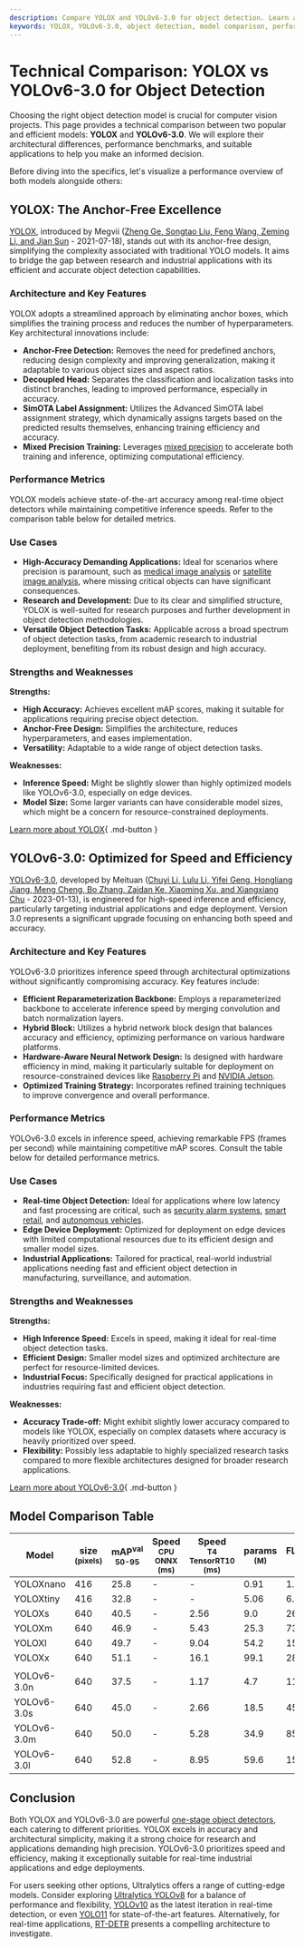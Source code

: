```yaml
---
description: Compare YOLOX and YOLOv6-3.0 for object detection. Learn about architecture, performance, and applications to choose the best model for your needs.
keywords: YOLOX, YOLOv6-3.0, object detection, model comparison, performance benchmarks, real-time detection, machine learning, computer vision
---
```


# Technical Comparison: YOLOX vs YOLOv6-3.0 for Object Detection

Choosing the right object detection model is crucial for computer vision projects. This page provides a technical comparison between two popular and efficient models: **YOLOX** and **YOLOv6-3.0**. We will explore their architectural differences, performance benchmarks, and suitable applications to help you make an informed decision.

Before diving into the specifics, let's visualize a performance overview of both models alongside others:

<script async src="https://cdn.jsdelivr.net/npm/chart.js@3.9.1/dist/chart.min.js"></script>
<script defer src="../../javascript/benchmark.js"></script>

<canvas id="modelComparisonChart" width="1024" height="400" active-models='["YOLOX", "YOLOv6-3.0"]'></canvas>

## YOLOX: The Anchor-Free Excellence

[YOLOX](https://github.com/Megvii-BaseDetection/YOLOX), introduced by Megvii ([Zheng Ge, Songtao Liu, Feng Wang, Zeming Li, and Jian Sun](https://arxiv.org/abs/2107.08430) - 2021-07-18), stands out with its anchor-free design, simplifying the complexity associated with traditional YOLO models. It aims to bridge the gap between research and industrial applications with its efficient and accurate object detection capabilities.

### Architecture and Key Features

YOLOX adopts a streamlined approach by eliminating anchor boxes, which simplifies the training process and reduces the number of hyperparameters. Key architectural innovations include:

- **Anchor-Free Detection:** Removes the need for predefined anchors, reducing design complexity and improving generalization, making it adaptable to various object sizes and aspect ratios.
- **Decoupled Head:** Separates the classification and localization tasks into distinct branches, leading to improved performance, especially in accuracy.
- **SimOTA Label Assignment:** Utilizes the Advanced SimOTA label assignment strategy, which dynamically assigns targets based on the predicted results themselves, enhancing training efficiency and accuracy.
- **Mixed Precision Training:** Leverages [mixed precision](https://www.ultralytics.com/glossary/mixed-precision) to accelerate both training and inference, optimizing computational efficiency.

### Performance Metrics

YOLOX models achieve state-of-the-art accuracy among real-time object detectors while maintaining competitive inference speeds. Refer to the comparison table below for detailed metrics.

### Use Cases

- **High-Accuracy Demanding Applications:** Ideal for scenarios where precision is paramount, such as [medical image analysis](https://www.ultralytics.com/glossary/medical-image-analysis) or [satellite image analysis](https://www.ultralytics.com/blog/using-computer-vision-to-analyse-satellite-imagery), where missing critical objects can have significant consequences.
- **Research and Development:** Due to its clear and simplified structure, YOLOX is well-suited for research purposes and further development in object detection methodologies.
- **Versatile Object Detection Tasks:** Applicable across a broad spectrum of object detection tasks, from academic research to industrial deployment, benefiting from its robust design and high accuracy.

### Strengths and Weaknesses

**Strengths:**

- **High Accuracy:** Achieves excellent mAP scores, making it suitable for applications requiring precise object detection.
- **Anchor-Free Design:** Simplifies the architecture, reduces hyperparameters, and eases implementation.
- **Versatility:** Adaptable to a wide range of object detection tasks.

**Weaknesses:**

- **Inference Speed:** Might be slightly slower than highly optimized models like YOLOv6-3.0, especially on edge devices.
- **Model Size:** Some larger variants can have considerable model sizes, which might be a concern for resource-constrained deployments.

[Learn more about YOLOX](https://github.com/Megvii-BaseDetection/YOLOX){ .md-button }

## YOLOv6-3.0: Optimized for Speed and Efficiency

[YOLOv6-3.0](https://github.com/meituan/YOLOv6), developed by Meituan ([Chuyi Li, Lulu Li, Yifei Geng, Hongliang Jiang, Meng Cheng, Bo Zhang, Zaidan Ke, Xiaoming Xu, and Xiangxiang Chu](https://arxiv.org/abs/2301.05586) - 2023-01-13), is engineered for high-speed inference and efficiency, particularly targeting industrial applications and edge deployment. Version 3.0 represents a significant upgrade focusing on enhancing both speed and accuracy.

### Architecture and Key Features

YOLOv6-3.0 prioritizes inference speed through architectural optimizations without significantly compromising accuracy. Key features include:

- **Efficient Reparameterization Backbone:** Employs a reparameterized backbone to accelerate inference speed by merging convolution and batch normalization layers.
- **Hybrid Block:** Utilizes a hybrid network block design that balances accuracy and efficiency, optimizing performance on various hardware platforms.
- **Hardware-Aware Neural Network Design:** Is designed with hardware efficiency in mind, making it particularly suitable for deployment on resource-constrained devices like [Raspberry Pi](https://docs.ultralytics.com/guides/raspberry-pi/) and [NVIDIA Jetson](https://docs.ultralytics.com/guides/nvidia-jetson/).
- **Optimized Training Strategy:** Incorporates refined training techniques to improve convergence and overall performance.

### Performance Metrics

YOLOv6-3.0 excels in inference speed, achieving remarkable FPS (frames per second) while maintaining competitive mAP scores. Consult the table below for detailed performance metrics.

### Use Cases

- **Real-time Object Detection:** Ideal for applications where low latency and fast processing are critical, such as [security alarm systems](https://www.ultralytics.com/blog/security-alarm-system-projects-with-ultralytics-yolov8), [smart retail](https://www.ultralytics.com/blog/ai-for-smarter-retail-inventory-management), and [autonomous vehicles](https://www.ultralytics.com/solutions/ai-in-self-driving).
- **Edge Device Deployment:** Optimized for deployment on edge devices with limited computational resources due to its efficient design and smaller model sizes.
- **Industrial Applications:** Tailored for practical, real-world industrial applications needing fast and efficient object detection in manufacturing, surveillance, and automation.

### Strengths and Weaknesses

**Strengths:**

- **High Inference Speed:** Excels in speed, making it ideal for real-time object detection tasks.
- **Efficient Design:** Smaller model sizes and optimized architecture are perfect for resource-limited devices.
- **Industrial Focus:** Specifically designed for practical applications in industries requiring fast and efficient object detection.

**Weaknesses:**

- **Accuracy Trade-off:** Might exhibit slightly lower accuracy compared to models like YOLOX, especially on complex datasets where accuracy is heavily prioritized over speed.
- **Flexibility:** Possibly less adaptable to highly specialized research tasks compared to more flexible architectures designed for broader research applications.

[Learn more about YOLOv6-3.0](https://github.com/meituan/YOLOv6){ .md-button }

## Model Comparison Table

| Model       | size<br><sup>(pixels) | mAP<sup>val<br>50-95 | Speed<br><sup>CPU ONNX<br>(ms) | Speed<br><sup>T4 TensorRT10<br>(ms) | params<br><sup>(M) | FLOPs<br><sup>(B) |
| ----------- | --------------------- | -------------------- | ------------------------------ | ----------------------------------- | ------------------ | ----------------- |
| YOLOXnano   | 416                   | 25.8                 | -                              | -                                   | 0.91               | 1.08              |
| YOLOXtiny   | 416                   | 32.8                 | -                              | -                                   | 5.06               | 6.45              |
| YOLOXs      | 640                   | 40.5                 | -                              | 2.56                                | 9.0                | 26.8              |
| YOLOXm      | 640                   | 46.9                 | -                              | 5.43                                | 25.3               | 73.8              |
| YOLOXl      | 640                   | 49.7                 | -                              | 9.04                                | 54.2               | 155.6             |
| YOLOXx      | 640                   | 51.1                 | -                              | 16.1                                | 99.1               | 281.9             |
|             |                       |                      |                                |                                     |                    |                   |
| YOLOv6-3.0n | 640                   | 37.5                 | -                              | 1.17                                | 4.7                | 11.4              |
| YOLOv6-3.0s | 640                   | 45.0                 | -                              | 2.66                                | 18.5               | 45.3              |
| YOLOv6-3.0m | 640                   | 50.0                 | -                              | 5.28                                | 34.9               | 85.8              |
| YOLOv6-3.0l | 640                   | 52.8                 | -                              | 8.95                                | 59.6               | 150.7             |

## Conclusion

Both YOLOX and YOLOv6-3.0 are powerful [one-stage object detectors](https://www.ultralytics.com/glossary/one-stage-object-detectors), each catering to different priorities. YOLOX excels in accuracy and architectural simplicity, making it a strong choice for research and applications demanding high precision. YOLOv6-3.0 prioritizes speed and efficiency, making it exceptionally suitable for real-time industrial applications and edge deployments.

For users seeking other options, Ultralytics offers a range of cutting-edge models. Consider exploring [Ultralytics YOLOv8](https://docs.ultralytics.com/models/yolov8/) for a balance of performance and flexibility, [YOLOv10](https://docs.ultralytics.com/models/yolov10/) as the latest iteration in real-time detection, or even [YOLO11](https://docs.ultralytics.com/models/yolo11/) for state-of-the-art features. Alternatively, for real-time applications, [RT-DETR](https://docs.ultralytics.com/models/rtdetr/) presents a compelling architecture to investigate.